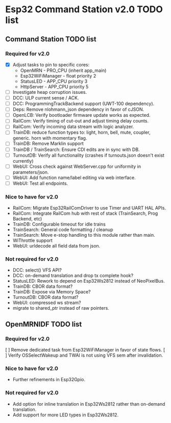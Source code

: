 # Esp32 Command Station v2.0 TODO list

## Command Station TODO list

### Required for v2.0

* [x] Adjust tasks to pin to specific cores:
    * OpenMRN - PRO_CPU (inherit app_main)
    * Esp32WiFiManager - float priority 2
    * StatusLED - APP_CPU priority 3
    * HttpServer - APP_CPU priority 5
* [ ] Investigate heap corruption issues.
* [ ] DCC: ULP current sense / ACK.
* [ ] DCC: ProgrammingTrackBackend support (UWT-100 dependency).
* [ ] Deps: Remove nlohmann_json dependency in favor of cJSON.
* [ ] OpenLCB: Verify bootloader firmware update works as expected.
* [ ] RailCom: Verify timing of cut-out and adjust timing delay counts.
* [ ] RailCom: Verify incoming data stream with logic analyzer.
* [ ] TrainDB: reduce function types to: light, horn, bell, mute, coupler, generic. horn with momentary flag.
* [ ] TrainDB: Remove Marklin support
* [ ] TrainDB / TrainSearch: Ensure CDI edits are in sync with DB.
* [ ] TurnoutDB: Verify all functionality (crashes if turnouts.json doesn't exist currently)
* [ ] WebUI: Cross check against WebServer.cpp for uniformity in parameters/json.
* [ ] WebUI: Add function name/label editing via web interface.
* [ ] WebUI: Test all endpoints.

### Nice to have for v2.0

* RailCom: Migrate Esp32RailComDriver to use Timer and UART HAL APIs.
* RailCom: Integrate RailCom hub with rest of stack (TrainSearch, Prog Backend, etc)
* TrainDB: Configurable timeout for idle trains
* TrainSearch: General code formatting / cleanup
* TrainSearch: Move e-stop handling to this module rather than main.
* WiThrottle support
* WebUI: urldecode all field data from json.

### Not required for v2.0

* DCC: select() VFS API?
* DCC: on-demand translation and drop tx complete hook?
* StatusLED: Rework to depend on Esp32Ws2812 instead of NeoPixelBus.
* TrainDB: CBOR data format?
* TrainDB: Expose via Memory Space?
* TurnoutDB: CBOR data format?
* WebUI: compressed ws stream?
* migrate to shared_ptr instead of raw pointers.

## OpenMRNIDF TODO list

### Required for v2.0

[ ] Remove dedicated task from Esp32WiFiManager in favor of state flows.
[ ] Verify OSSelectWakeup and TWAI is not using VFS sem after invalidation.

### Nice to have for v2.0

* Further refinements in Esp32Gpio.

### Not required for v2.0

* Add option for inline translation in Esp32Ws2812 rather than on-demand translation.
* Add support for more LED types in Esp32Ws2812.
